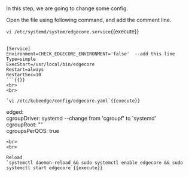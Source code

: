 #  
In this step, we are going to change some config.

Open the file using following command, and add the comment line.

`vi /etc/systemd/system/edgecore.service`{{execute}}  
<br>

```
[Service]  
Environment=CHECK_EDGECORE_ENVIRONMENT='false'  --add this line   
Type=simple  
ExecStart=/usr/local/bin/edgecore  
Restart=always  
RestartSec=10
```{{}}     
<br>
<br>

`vi /etc/kubeedge/config/edgecore.yaml`{{execute}}     

```
edged:  
    cgroupDriver: systemd  --change from 'cgroupf' to 'systemd'  
    cgroupRoot: ""  
    cgroupsPerQOS: true
```{{}} 
<br>
<br>

Reload  
`systemctl daemon-reload && sudo systemctl enable edgecore && sudo systemctl start edgecore`{{execute}}
